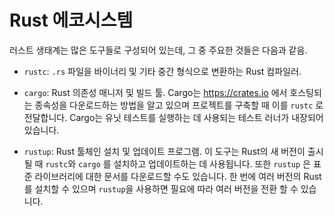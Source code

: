 # Rust 에코시스템

러스트 생태계는 많은 도구들로 구성되어 있는데, 그 중 주요한 것들은 다음과 같음.

* `rustc`: `.rs` 파일을 바이너리 및 기타 중간 형식으로 변환하는 Rust 컴파일러.

* `cargo`: Rust 의존성 매니저 및 빌드 툴. Cargo는 <https://crates.io> 에서 호스팅되는 종속성을 다운로드하는 방법을 알고 있으며 프로젝트를 구축할 때 이를 `rustc` 로 전달합니다. Cargo는 유닛 테스트를 실행하는 데 사용되는 테스트 러너가 내장되어 있습니다.

* `rustup`: Rust 툴체인 설치 및 업데이트 프로그램. 이 도구는 Rust의 새 버전이 출시 될 때 `rustc`와 `cargo` 를 설치하고 업데이트하는 데 사용됩니다. 또한 `rustup` 은 표준 라이브러리에 대한 문서를 다운로드할 수도 있습니다. 한 번에 여러 버전의 Rust를 설치할 수 있으며 `rustup`을 사용하면 필요에 따라 여러 버전을 전환 할 수 있습니다.

